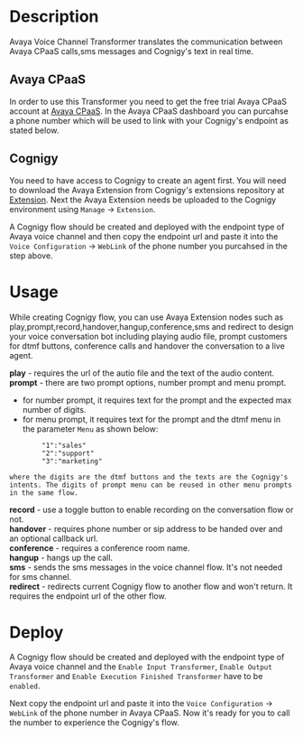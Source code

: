 # Description
Avaya Voice Channel Transformer translates the communication between Avaya CPaaS calls,sms messages and Cognigy's text in real time.

## Avaya CPaaS
In order to use this Transformer you need to get the free trial Avaya CPaaS account at [Avaya CPaaS](https://www.avaya.com/en/products/cpaas/). In the Avaya CPaaS dashboard you can purcahse a phone number which will be used to link with your Cognigy's endpoint as stated below.

## Cognigy
You need to have access to Cognigy to create an agent first. You will need to download the Avaya Extension from Cognigy's extensions repository at [Extension](https://github.com/Cognigy/Extensions). Next the Avaya Extension needs be uploaded to the Cognigy environment using ``Manage`` -> ``Extension``.

A Cognigy flow should be created and deployed with the endpoint type of Avaya voice channel and then copy the endpoint url and paste it into the ``Voice Configuration`` -> ``WebLink`` of the phone number you purcahsed in the step above.

# Usage
While creating Cognigy flow, you can use Avaya Extension nodes such as play,prompt,record,handover,hangup,conference,sms and redirect to design your voice conversation bot including playing audio file, prompt customers for dtmf buttons, conference calls and handover the conversation to a live agent.

**play** - requires the url of the autio file and the text of the audio content.  
**prompt** - there are two prompt options, number prompt and menu prompt.
- for number prompt, it requires text for the prompt and the expected max number of digits.
- for menu prompt, it requires text for the prompt and the dtmf menu in the parameter ``Menu`` as shown below: 
```
        "1":"sales"
        "2":"support"
        "3":"marketing"
```  
    where the digits are the dtmf buttons and the texts are the Cognigy's intents. The digits of prompt menu can be reused in other menu prompts in the same flow.
**record** - use a toggle button to enable recording on the conversation flow or not.  
**handover** - requires phone number or sip address to be handed over and an optional callback url.  
**conference** - requires a conference room name.  
**hangup** - hangs up the call.  
**sms** - sends the sms messages in the voice channel flow. It's not needed for sms channel.  
**redirect** - redirects current Cognigy flow to another flow and won't return. It requires the endpoint url of the other flow.

# Deploy #
A Cognigy flow should be created and deployed with the endpoint type of Avaya voice channel  and the ``Enable Input Transformer``, ``Enable Output Transformer`` and ``Enable Execution Finished Transformer`` have to be ``enabled``.

Next copy the endpoint url and paste it into the ``Voice Configuration`` -> ``WebLink`` of the phone number in Avaya CPaaS. Now it's ready for you to call the number to experience the Cognigy's flow.
